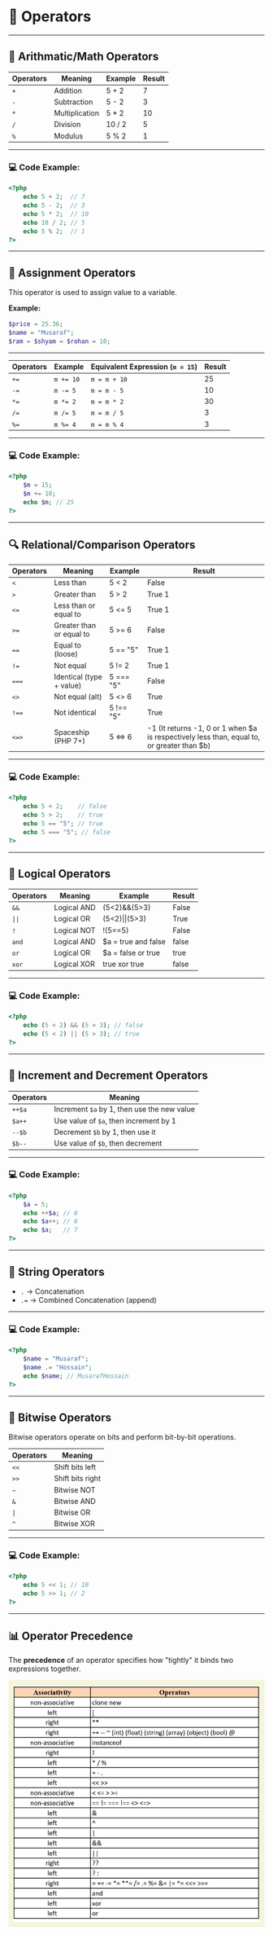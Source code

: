 # 🧮 Operators

---

## 🔢 Arithmatic/Math Operators

| Operators | Meaning      | Example | Result |
|-----------|--------------|---------|--------|
| `+`       | Addition     | 5 + 2   | 7      |
| `-`       | Subtraction  | 5 - 2   | 3      |
| `*`       | Multiplication | 5 * 2 | 10     |
| `/`       | Division     | 10 / 2  | 5      |
| `%`       | Modulus      | 5 % 2   | 1      |

---

### 💻 Code Example:
```php
<?php
    echo 5 + 2;  // 7
    echo 5 - 2;  // 3
    echo 5 * 2;  // 10
    echo 10 / 2; // 5
    echo 5 % 2;  // 1
?>
```

---

## 📝 Assignment Operators

This operator is used to assign value to a variable.

**Example:**
```php
$price = 25.36;
$name = "Musaraf";
$ram = $shyam = $rohan = 10;
```

---

| Operators | Example | Equivalent Expression (`m = 15`) | Result |
|-----------|---------|-------------------------|--------|
| `+=`      | `m += 10` | `m = m + 10`             | 25     |
| `-=`      | `m -= 5`  | `m = m - 5`              | 10     |
| `*=`      | `m *= 2`  | `m = m * 2`              | 30     |
| `/=`      | `m /= 5`  | `m = m / 5`              | 3      |
| `%=`      | `m %= 4`  | `m = m % 4`              | 3      |

---

### 💻 Code Example:
```php
<?php
    $m = 15;
    $m += 10;
    echo $m; // 25
?>
```

---

## 🔍 Relational/Comparison Operators

| Operators | Meaning               | Example    | Result |
|-----------|------------------------|------------|--------|
| `<`       | Less than              | 5 < 2      | False  |
| `>`       | Greater than           | 5 > 2      | True 1 |
| `<=`      | Less than or equal to  | 5 <= 5     | True 1 |
| `>=`      | Greater than or equal to | 5 >= 6   | False  |
| `==`      | Equal to (loose)       | 5 == "5"   | True 1  |
| `!=`      | Not equal              | 5 != 2     | True 1  |
| `===`     | Identical (type + value) | 5 === "5" | False  |
| `<>`      | Not equal (alt)        | 5 <> 6     | True   |
| `!==`     | Not identical          | 5 !== "5"  | True   |
| `<=>`     | Spaceship (PHP 7+)     | 5 <=> 6    | -1 (It returns -1, 0 or 1 when \$a is respectively less than, equal to, or greater than $b)    |

---

### 💻 Code Example:
```php
<?php
    echo 5 < 2;    // false
    echo 5 > 2;    // true
    echo 5 == "5"; // true
    echo 5 === "5"; // false
?>
```

---

## 🧠 Logical Operators

| Operators | Meaning      | Example               | Result |
|-----------|--------------|------------------------|--------|
| `&&`      | Logical AND  | (5<2)&&(5>3)           | False  |
| `\|\|`      | Logical OR   | (5<2)\|\|(5>3)           | True   |
| `!`       | Logical NOT  | !(5==5)                | False  |
| `and`     | Logical AND  | $a = true and false    | false  |
| `or`      | Logical OR   | $a = false or true     | true   |
| `xor`     | Logical XOR  | true xor true          | false  |

---

### 💻 Code Example:
```php
<?php
    echo (5 < 2) && (5 > 3); // false
    echo (5 < 2) || (5 > 3); // true
?>
```

---

## 🔄 Increment and Decrement Operators

| Operators | Meaning |
|-----------|---------|
| `++$a`    | Increment `$a` by 1, then use the new value |
| `$a++`    | Use value of `$a`, then increment by 1 |
| `--$b`    | Decrement `$b` by 1, then use it |
| `$b--`    | Use value of `$b`, then decrement |

---

### 💻 Code Example:
```php
<?php
    $a = 5;
    echo ++$a; // 6
    echo $a++; // 6
    echo $a;   // 7
?>
```

---

## 🔗 String Operators

- `.`   → Concatenation  
- `.=` → Combined Concatenation (append)

---

### 💻 Code Example:
```php
<?php
    $name = "Musaraf";
    $name .= "Hossain";
    echo $name; // MusarafHossain
?>
```

---

## 🧮 Bitwise Operators

Bitwise operators operate on bits and perform bit-by-bit operations.

| Operators | Meaning                  |
|-----------|--------------------------|
| `<<`      | Shift bits left          |
| `>>`      | Shift bits right         |
| `~`       | Bitwise NOT              |
| `&`       | Bitwise AND              |
| `\|`       | Bitwise OR               |
| `^`       | Bitwise XOR              |

---

### 💻 Code Example:
```php
<?php
    echo 5 << 1; // 10
    echo 5 >> 1; // 2
?>
```

---

## 📊 Operator Precedence

The **precedence** of an operator specifies how "tightly" it binds two expressions together.

<div style="background-color: #f5f5dc; display: inline-block; padding: 10px;">
  <img src="/12_Operators/image.png" alt="Operator Precedence Table" style="display: block;">
</div>
